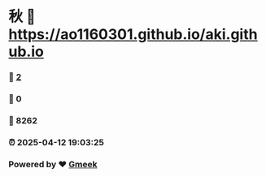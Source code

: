 # 秋 :link: https://ao1160301.github.io/aki.github.io 
### :page_facing_up: [2](https://ao1160301.github.io/aki.github.io/tag.html) 
### :speech_balloon: 0 
### :hibiscus: 8262 
### :alarm_clock: 2025-04-12 19:03:25 
### Powered by :heart: [Gmeek](https://github.com/Meekdai/Gmeek)
